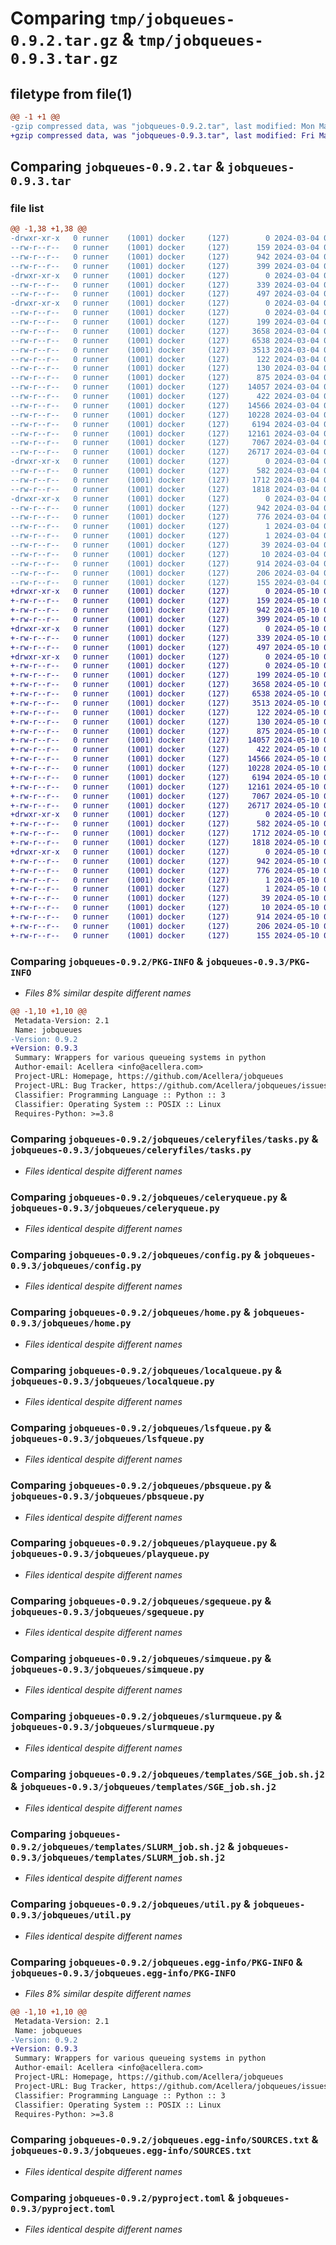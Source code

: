 # Comparing `tmp/jobqueues-0.9.2.tar.gz` & `tmp/jobqueues-0.9.3.tar.gz`

## filetype from file(1)

```diff
@@ -1 +1 @@
-gzip compressed data, was "jobqueues-0.9.2.tar", last modified: Mon Mar  4 08:40:16 2024, max compression
+gzip compressed data, was "jobqueues-0.9.3.tar", last modified: Fri May 10 08:43:43 2024, max compression
```

## Comparing `jobqueues-0.9.2.tar` & `jobqueues-0.9.3.tar`

### file list

```diff
@@ -1,38 +1,38 @@
-drwxr-xr-x   0 runner    (1001) docker     (127)        0 2024-03-04 08:40:16.304880 jobqueues-0.9.2/
--rw-r--r--   0 runner    (1001) docker     (127)      159 2024-03-04 08:38:59.000000 jobqueues-0.9.2/MANIFEST.in
--rw-r--r--   0 runner    (1001) docker     (127)      942 2024-03-04 08:40:16.304880 jobqueues-0.9.2/PKG-INFO
--rw-r--r--   0 runner    (1001) docker     (127)      399 2024-03-04 08:38:59.000000 jobqueues-0.9.2/README.md
-drwxr-xr-x   0 runner    (1001) docker     (127)        0 2024-03-04 08:40:16.304880 jobqueues-0.9.2/jobqueues/
--rw-r--r--   0 runner    (1001) docker     (127)      339 2024-03-04 08:38:59.000000 jobqueues-0.9.2/jobqueues/__init__.py
--rw-r--r--   0 runner    (1001) docker     (127)      497 2024-03-04 08:40:16.304880 jobqueues-0.9.2/jobqueues/_version.py
-drwxr-xr-x   0 runner    (1001) docker     (127)        0 2024-03-04 08:40:16.304880 jobqueues-0.9.2/jobqueues/celeryfiles/
--rw-r--r--   0 runner    (1001) docker     (127)        0 2024-03-04 08:38:59.000000 jobqueues-0.9.2/jobqueues/celeryfiles/__init__.py
--rw-r--r--   0 runner    (1001) docker     (127)      199 2024-03-04 08:38:59.000000 jobqueues-0.9.2/jobqueues/celeryfiles/celery.py
--rw-r--r--   0 runner    (1001) docker     (127)     3658 2024-03-04 08:38:59.000000 jobqueues-0.9.2/jobqueues/celeryfiles/tasks.py
--rw-r--r--   0 runner    (1001) docker     (127)     6538 2024-03-04 08:38:59.000000 jobqueues-0.9.2/jobqueues/celeryqueue.py
--rw-r--r--   0 runner    (1001) docker     (127)     3513 2024-03-04 08:38:59.000000 jobqueues-0.9.2/jobqueues/config.py
--rw-r--r--   0 runner    (1001) docker     (127)      122 2024-03-04 08:38:59.000000 jobqueues-0.9.2/jobqueues/config_lsf.yml
--rw-r--r--   0 runner    (1001) docker     (127)      130 2024-03-04 08:38:59.000000 jobqueues-0.9.2/jobqueues/config_slurm.yml
--rw-r--r--   0 runner    (1001) docker     (127)      875 2024-03-04 08:38:59.000000 jobqueues-0.9.2/jobqueues/home.py
--rw-r--r--   0 runner    (1001) docker     (127)    14057 2024-03-04 08:38:59.000000 jobqueues-0.9.2/jobqueues/localqueue.py
--rw-r--r--   0 runner    (1001) docker     (127)      422 2024-03-04 08:38:59.000000 jobqueues-0.9.2/jobqueues/logging.ini
--rw-r--r--   0 runner    (1001) docker     (127)    14566 2024-03-04 08:38:59.000000 jobqueues-0.9.2/jobqueues/lsfqueue.py
--rw-r--r--   0 runner    (1001) docker     (127)    10228 2024-03-04 08:38:59.000000 jobqueues-0.9.2/jobqueues/pbsqueue.py
--rw-r--r--   0 runner    (1001) docker     (127)     6194 2024-03-04 08:38:59.000000 jobqueues-0.9.2/jobqueues/playqueue.py
--rw-r--r--   0 runner    (1001) docker     (127)    12161 2024-03-04 08:38:59.000000 jobqueues-0.9.2/jobqueues/sgequeue.py
--rw-r--r--   0 runner    (1001) docker     (127)     7067 2024-03-04 08:38:59.000000 jobqueues-0.9.2/jobqueues/simqueue.py
--rw-r--r--   0 runner    (1001) docker     (127)    26717 2024-03-04 08:38:59.000000 jobqueues-0.9.2/jobqueues/slurmqueue.py
-drwxr-xr-x   0 runner    (1001) docker     (127)        0 2024-03-04 08:40:16.304880 jobqueues-0.9.2/jobqueues/templates/
--rw-r--r--   0 runner    (1001) docker     (127)      582 2024-03-04 08:38:59.000000 jobqueues-0.9.2/jobqueues/templates/SGE_job.sh.j2
--rw-r--r--   0 runner    (1001) docker     (127)     1712 2024-03-04 08:38:59.000000 jobqueues-0.9.2/jobqueues/templates/SLURM_job.sh.j2
--rw-r--r--   0 runner    (1001) docker     (127)     1818 2024-03-04 08:38:59.000000 jobqueues-0.9.2/jobqueues/util.py
-drwxr-xr-x   0 runner    (1001) docker     (127)        0 2024-03-04 08:40:16.304880 jobqueues-0.9.2/jobqueues.egg-info/
--rw-r--r--   0 runner    (1001) docker     (127)      942 2024-03-04 08:40:16.000000 jobqueues-0.9.2/jobqueues.egg-info/PKG-INFO
--rw-r--r--   0 runner    (1001) docker     (127)      776 2024-03-04 08:40:16.000000 jobqueues-0.9.2/jobqueues.egg-info/SOURCES.txt
--rw-r--r--   0 runner    (1001) docker     (127)        1 2024-03-04 08:40:16.000000 jobqueues-0.9.2/jobqueues.egg-info/dependency_links.txt
--rw-r--r--   0 runner    (1001) docker     (127)        1 2024-03-04 08:40:09.000000 jobqueues-0.9.2/jobqueues.egg-info/not-zip-safe
--rw-r--r--   0 runner    (1001) docker     (127)       39 2024-03-04 08:40:16.000000 jobqueues-0.9.2/jobqueues.egg-info/requires.txt
--rw-r--r--   0 runner    (1001) docker     (127)       10 2024-03-04 08:40:16.000000 jobqueues-0.9.2/jobqueues.egg-info/top_level.txt
--rw-r--r--   0 runner    (1001) docker     (127)      914 2024-03-04 08:38:59.000000 jobqueues-0.9.2/pyproject.toml
--rw-r--r--   0 runner    (1001) docker     (127)      206 2024-03-04 08:40:16.304880 jobqueues-0.9.2/setup.cfg
--rw-r--r--   0 runner    (1001) docker     (127)      155 2024-03-04 08:38:59.000000 jobqueues-0.9.2/setup.py
+drwxr-xr-x   0 runner    (1001) docker     (127)        0 2024-05-10 08:43:43.813156 jobqueues-0.9.3/
+-rw-r--r--   0 runner    (1001) docker     (127)      159 2024-05-10 08:42:48.000000 jobqueues-0.9.3/MANIFEST.in
+-rw-r--r--   0 runner    (1001) docker     (127)      942 2024-05-10 08:43:43.813156 jobqueues-0.9.3/PKG-INFO
+-rw-r--r--   0 runner    (1001) docker     (127)      399 2024-05-10 08:42:48.000000 jobqueues-0.9.3/README.md
+drwxr-xr-x   0 runner    (1001) docker     (127)        0 2024-05-10 08:43:43.813156 jobqueues-0.9.3/jobqueues/
+-rw-r--r--   0 runner    (1001) docker     (127)      339 2024-05-10 08:42:48.000000 jobqueues-0.9.3/jobqueues/__init__.py
+-rw-r--r--   0 runner    (1001) docker     (127)      497 2024-05-10 08:43:43.813156 jobqueues-0.9.3/jobqueues/_version.py
+drwxr-xr-x   0 runner    (1001) docker     (127)        0 2024-05-10 08:43:43.813156 jobqueues-0.9.3/jobqueues/celeryfiles/
+-rw-r--r--   0 runner    (1001) docker     (127)        0 2024-05-10 08:42:48.000000 jobqueues-0.9.3/jobqueues/celeryfiles/__init__.py
+-rw-r--r--   0 runner    (1001) docker     (127)      199 2024-05-10 08:42:48.000000 jobqueues-0.9.3/jobqueues/celeryfiles/celery.py
+-rw-r--r--   0 runner    (1001) docker     (127)     3658 2024-05-10 08:42:48.000000 jobqueues-0.9.3/jobqueues/celeryfiles/tasks.py
+-rw-r--r--   0 runner    (1001) docker     (127)     6538 2024-05-10 08:42:48.000000 jobqueues-0.9.3/jobqueues/celeryqueue.py
+-rw-r--r--   0 runner    (1001) docker     (127)     3513 2024-05-10 08:42:48.000000 jobqueues-0.9.3/jobqueues/config.py
+-rw-r--r--   0 runner    (1001) docker     (127)      122 2024-05-10 08:42:48.000000 jobqueues-0.9.3/jobqueues/config_lsf.yml
+-rw-r--r--   0 runner    (1001) docker     (127)      130 2024-05-10 08:42:48.000000 jobqueues-0.9.3/jobqueues/config_slurm.yml
+-rw-r--r--   0 runner    (1001) docker     (127)      875 2024-05-10 08:42:48.000000 jobqueues-0.9.3/jobqueues/home.py
+-rw-r--r--   0 runner    (1001) docker     (127)    14057 2024-05-10 08:42:48.000000 jobqueues-0.9.3/jobqueues/localqueue.py
+-rw-r--r--   0 runner    (1001) docker     (127)      422 2024-05-10 08:42:48.000000 jobqueues-0.9.3/jobqueues/logging.ini
+-rw-r--r--   0 runner    (1001) docker     (127)    14566 2024-05-10 08:42:48.000000 jobqueues-0.9.3/jobqueues/lsfqueue.py
+-rw-r--r--   0 runner    (1001) docker     (127)    10228 2024-05-10 08:42:48.000000 jobqueues-0.9.3/jobqueues/pbsqueue.py
+-rw-r--r--   0 runner    (1001) docker     (127)     6194 2024-05-10 08:42:48.000000 jobqueues-0.9.3/jobqueues/playqueue.py
+-rw-r--r--   0 runner    (1001) docker     (127)    12161 2024-05-10 08:42:48.000000 jobqueues-0.9.3/jobqueues/sgequeue.py
+-rw-r--r--   0 runner    (1001) docker     (127)     7067 2024-05-10 08:42:48.000000 jobqueues-0.9.3/jobqueues/simqueue.py
+-rw-r--r--   0 runner    (1001) docker     (127)    26717 2024-05-10 08:42:48.000000 jobqueues-0.9.3/jobqueues/slurmqueue.py
+drwxr-xr-x   0 runner    (1001) docker     (127)        0 2024-05-10 08:43:43.813156 jobqueues-0.9.3/jobqueues/templates/
+-rw-r--r--   0 runner    (1001) docker     (127)      582 2024-05-10 08:42:48.000000 jobqueues-0.9.3/jobqueues/templates/SGE_job.sh.j2
+-rw-r--r--   0 runner    (1001) docker     (127)     1712 2024-05-10 08:42:48.000000 jobqueues-0.9.3/jobqueues/templates/SLURM_job.sh.j2
+-rw-r--r--   0 runner    (1001) docker     (127)     1818 2024-05-10 08:42:48.000000 jobqueues-0.9.3/jobqueues/util.py
+drwxr-xr-x   0 runner    (1001) docker     (127)        0 2024-05-10 08:43:43.813156 jobqueues-0.9.3/jobqueues.egg-info/
+-rw-r--r--   0 runner    (1001) docker     (127)      942 2024-05-10 08:43:43.000000 jobqueues-0.9.3/jobqueues.egg-info/PKG-INFO
+-rw-r--r--   0 runner    (1001) docker     (127)      776 2024-05-10 08:43:43.000000 jobqueues-0.9.3/jobqueues.egg-info/SOURCES.txt
+-rw-r--r--   0 runner    (1001) docker     (127)        1 2024-05-10 08:43:43.000000 jobqueues-0.9.3/jobqueues.egg-info/dependency_links.txt
+-rw-r--r--   0 runner    (1001) docker     (127)        1 2024-05-10 08:43:35.000000 jobqueues-0.9.3/jobqueues.egg-info/not-zip-safe
+-rw-r--r--   0 runner    (1001) docker     (127)       39 2024-05-10 08:43:43.000000 jobqueues-0.9.3/jobqueues.egg-info/requires.txt
+-rw-r--r--   0 runner    (1001) docker     (127)       10 2024-05-10 08:43:43.000000 jobqueues-0.9.3/jobqueues.egg-info/top_level.txt
+-rw-r--r--   0 runner    (1001) docker     (127)      914 2024-05-10 08:42:48.000000 jobqueues-0.9.3/pyproject.toml
+-rw-r--r--   0 runner    (1001) docker     (127)      206 2024-05-10 08:43:43.813156 jobqueues-0.9.3/setup.cfg
+-rw-r--r--   0 runner    (1001) docker     (127)      155 2024-05-10 08:42:48.000000 jobqueues-0.9.3/setup.py
```

### Comparing `jobqueues-0.9.2/PKG-INFO` & `jobqueues-0.9.3/PKG-INFO`

 * *Files 8% similar despite different names*

```diff
@@ -1,10 +1,10 @@
 Metadata-Version: 2.1
 Name: jobqueues
-Version: 0.9.2
+Version: 0.9.3
 Summary: Wrappers for various queueing systems in python
 Author-email: Acellera <info@acellera.com>
 Project-URL: Homepage, https://github.com/Acellera/jobqueues
 Project-URL: Bug Tracker, https://github.com/Acellera/jobqueues/issues
 Classifier: Programming Language :: Python :: 3
 Classifier: Operating System :: POSIX :: Linux
 Requires-Python: >=3.8
```

### Comparing `jobqueues-0.9.2/jobqueues/celeryfiles/tasks.py` & `jobqueues-0.9.3/jobqueues/celeryfiles/tasks.py`

 * *Files identical despite different names*

### Comparing `jobqueues-0.9.2/jobqueues/celeryqueue.py` & `jobqueues-0.9.3/jobqueues/celeryqueue.py`

 * *Files identical despite different names*

### Comparing `jobqueues-0.9.2/jobqueues/config.py` & `jobqueues-0.9.3/jobqueues/config.py`

 * *Files identical despite different names*

### Comparing `jobqueues-0.9.2/jobqueues/home.py` & `jobqueues-0.9.3/jobqueues/home.py`

 * *Files identical despite different names*

### Comparing `jobqueues-0.9.2/jobqueues/localqueue.py` & `jobqueues-0.9.3/jobqueues/localqueue.py`

 * *Files identical despite different names*

### Comparing `jobqueues-0.9.2/jobqueues/lsfqueue.py` & `jobqueues-0.9.3/jobqueues/lsfqueue.py`

 * *Files identical despite different names*

### Comparing `jobqueues-0.9.2/jobqueues/pbsqueue.py` & `jobqueues-0.9.3/jobqueues/pbsqueue.py`

 * *Files identical despite different names*

### Comparing `jobqueues-0.9.2/jobqueues/playqueue.py` & `jobqueues-0.9.3/jobqueues/playqueue.py`

 * *Files identical despite different names*

### Comparing `jobqueues-0.9.2/jobqueues/sgequeue.py` & `jobqueues-0.9.3/jobqueues/sgequeue.py`

 * *Files identical despite different names*

### Comparing `jobqueues-0.9.2/jobqueues/simqueue.py` & `jobqueues-0.9.3/jobqueues/simqueue.py`

 * *Files identical despite different names*

### Comparing `jobqueues-0.9.2/jobqueues/slurmqueue.py` & `jobqueues-0.9.3/jobqueues/slurmqueue.py`

 * *Files identical despite different names*

### Comparing `jobqueues-0.9.2/jobqueues/templates/SGE_job.sh.j2` & `jobqueues-0.9.3/jobqueues/templates/SGE_job.sh.j2`

 * *Files identical despite different names*

### Comparing `jobqueues-0.9.2/jobqueues/templates/SLURM_job.sh.j2` & `jobqueues-0.9.3/jobqueues/templates/SLURM_job.sh.j2`

 * *Files identical despite different names*

### Comparing `jobqueues-0.9.2/jobqueues/util.py` & `jobqueues-0.9.3/jobqueues/util.py`

 * *Files identical despite different names*

### Comparing `jobqueues-0.9.2/jobqueues.egg-info/PKG-INFO` & `jobqueues-0.9.3/jobqueues.egg-info/PKG-INFO`

 * *Files 8% similar despite different names*

```diff
@@ -1,10 +1,10 @@
 Metadata-Version: 2.1
 Name: jobqueues
-Version: 0.9.2
+Version: 0.9.3
 Summary: Wrappers for various queueing systems in python
 Author-email: Acellera <info@acellera.com>
 Project-URL: Homepage, https://github.com/Acellera/jobqueues
 Project-URL: Bug Tracker, https://github.com/Acellera/jobqueues/issues
 Classifier: Programming Language :: Python :: 3
 Classifier: Operating System :: POSIX :: Linux
 Requires-Python: >=3.8
```

### Comparing `jobqueues-0.9.2/jobqueues.egg-info/SOURCES.txt` & `jobqueues-0.9.3/jobqueues.egg-info/SOURCES.txt`

 * *Files identical despite different names*

### Comparing `jobqueues-0.9.2/pyproject.toml` & `jobqueues-0.9.3/pyproject.toml`

 * *Files identical despite different names*

